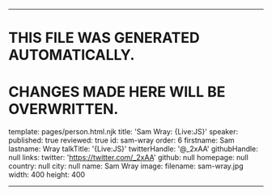 ----

# THIS FILE WAS GENERATED AUTOMATICALLY.
# CHANGES MADE HERE WILL BE OVERWRITTEN.

template: pages/person.html.njk
title: 'Sam Wray: {Live:JS}'
speaker:
  published: true
  reviewed: true
  id: sam-wray
  order: 6
  firstname: Sam
  lastname: Wray
  talkTitle: '{Live:JS}'
  twitterHandle: '@_2xAA'
  githubHandle: null
  links:
    twitter: 'https://twitter.com/_2xAA'
    github: null
    homepage: null
  country: null
  city: null
  name: Sam Wray
  image:
    filename: sam-wray.jpg
    width: 400
    height: 400

----

 